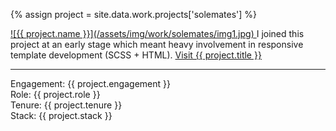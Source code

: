---
---
{% assign project = site.data.work.projects['solemates'] %}

<a aria-hidden="true" class="work__image" href="{{ project.site-url }}" title="Visit {{ project.title }}" target="_blank">
  ![{{ project.name }}](/assets/img/work/solemates/img1.jpg)
</a>  
I joined this project at an early stage which meant heavy involvement in responsive template development (SCSS + HTML).  
<a href="{{ project.site-url }}" title="Visit {{ project.title }}" target="_blank">Visit {{ project.title }}</a>
<hr/>

Engagement: {{ project.engagement }}  
Role: {{ project.role }}  
Tenure: {{ project.tenure }}  
Stack: {{ project.stack }}